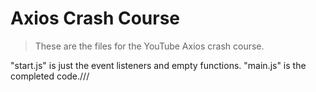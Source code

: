 # Axios Crash Course

> These are the files for the YouTube Axios crash course.

"start.js" is just the event listeners and empty functions. "main.js" is the completed code.///
